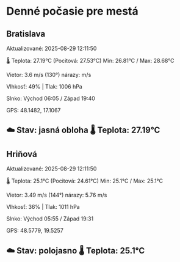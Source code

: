 ﻿# Denné počasie pre mestá

## Bratislava
Aktualizované: 2025-08-29 12:11:50

🌡️ Teplota: 27.19°C 
(Pocitová: 27.53°C)
Min: 26.81°C / Max: 28.68°C

Vietor: 3.6 m/s    (130°) 
nárazy:  m/s

Vlhkosť: 49% | Tlak: 1006 hPa

Slnko: Východ 06:05 / Západ 19:40

GPS: 48.1482, 17.1067

☁️ Stav: jasná obloha        🌡️ Teplota: 27.19°C
---

## Hriňová
Aktualizované: 2025-08-29 12:11:50

🌡️ Teplota: 25.1°C 
(Pocitová: 24.61°C)
Min: 25.1°C / Max: 25.1°C

Vietor: 3.49 m/s (144°)
nárazy: 5.76 m/s

Vlhkosť: 36% | Tlak: 1011 hPa

Slnko: Východ 05:55 / Západ 19:31

GPS: 48.5779, 19.5257

☁️ Stav: polojasno        🌡️ Teplota: 25.1°C
---
